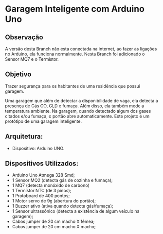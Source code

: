 
# Garagem Inteligente com Arduino Uno

## Observação

A versão desta Branch não esta conectada na internet, ao fazer as ligações no Arduino, ela funciona normalmente.
Nesta Branch foi adicionado o Sensor MQ7 e o Termístor.

## Objetivo

Trazer segurança para os habitantes de uma residência que possui garagem. 

Uma garagem que além de detectar a disponibilidade de vaga, ela detecta a presença de Gás CO, GLD e fumaça.
Além disso, ela também mede a temperatura ambiente.
Na garagem, quando detectado algum dos gases citados e/ou fumaça, o portão abre automaticamente.
Este projeto é um protótipo de uma garagem inteligente.


## Arquitetura:
	
- Dispositivo: Arduino UNO.

## Dispositivos Utilizados:

- Arduino Uno Atmega 328 Smd;
- 1 Sensor MQ2 (detecta gás de cozinha e fumaça);
- 1 MQ7 (detecta monóxido de carbono)
- 1 Termístor NTC (de 3 pinos);
- 1 Protoboard de 400 pontos;
- 1 Motor servo de 9g (abertura do portão); 
- 1 Buzzer ativo (ativa quando detecta gás/fumaça);
- 1 Sensor ultrassônico (detecta a existência de algum veículo na garagem);
- Cabos jumper de 20 cm macho X fêmea;
- Cabos jumper de 20 cm macho X macho;




    
